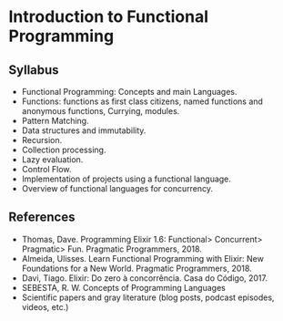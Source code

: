 # Introduction to Functional Programming



## Syllabus

- Functional Programming: Concepts and main Languages. 
- Functions: functions as first class citizens, named functions and anonymous functions, Currying, modules. 
- Pattern Matching. 
- Data structures and immutability. 
- Recursion. 
- Collection processing. 
- Lazy evaluation. 
- Control Flow. 
- Implementation of projects using a functional language. 
- Overview of functional languages for concurrency.

## References

- Thomas, Dave. Programming Elixir 1.6: Functional> Concurrent> Pragmatic> Fun. Pragmatic Programmers, 2018.
- Almeida, Ulisses. Learn Functional Programming with Elixir: New Foundations for a New World. Pragmatic Programmers, 2018.
- Davi, Tiago. Elixir: Do zero à concorrência. Casa do Código, 2017.
- SEBESTA, R. W. Concepts of Programming Languages
- Scientific papers and gray literature (blog posts, podcast episodes, videos, etc.)

